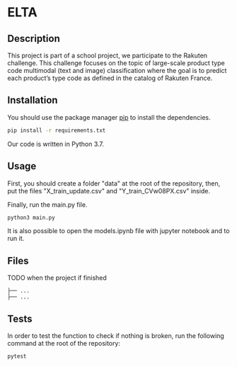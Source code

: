 # ELTA

## Description

This project is part of a school project, we participate to the Rakuten challenge.
This challenge focuses on the topic of large-scale product type code multimodal (text and image) classification where the goal is to predict each product’s type code as defined in the catalog of Rakuten France.


## Installation

You should use the package manager [pip](https://pip.pypa.io/en/stable/) to install the dependencies.

```bash
pip install -r requirements.txt
```
Our code is written in Python 3.7.

## Usage

First, you should create a folder "data" at the root of the repository, then, put the files "X_train_update.csv" and "Y_train_CVw08PX.csv" inside.

Finally, run the main.py file.

```bash
python3 main.py
```

It is also possible to open the models.ipynb file with jupyter notebook and to run it.

## Files

TODO when the project if finished
```
├── ...  
├── ...
```

## Tests

In order to test the function to check if nothing is broken, run the following command at the root of the repository:

```bash
pytest
```